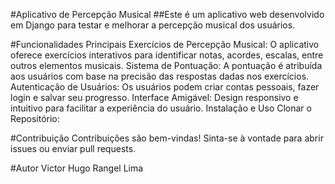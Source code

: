 #Aplicativo de Percepção Musical
##Este é um aplicativo web desenvolvido em Django para testar e melhorar a percepção musical dos usuários.

#Funcionalidades Principais
Exercícios de Percepção Musical: O aplicativo oferece exercícios interativos para identificar notas, acordes, escalas, entre outros elementos musicais.
Sistema de Pontuação: A pontuação é atribuída aos usuários com base na precisão das respostas dadas nos exercícios.
Autenticação de Usuários: Os usuários podem criar contas pessoais, fazer login e salvar seu progresso.
Interface Amigável: Design responsivo e intuitivo para facilitar a experiência do usuário.
Instalação e Uso
Clonar o Repositório:


#Contribuição
Contribuições são bem-vindas! Sinta-se à vontade para abrir issues ou enviar pull requests.

#Autor
Victor Hugo Rangel Lima

